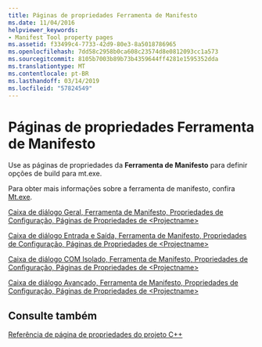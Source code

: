 ```yaml
---
title: Páginas de propriedades Ferramenta de Manifesto
ms.date: 11/04/2016
helpviewer_keywords:
- Manifest Tool property pages
ms.assetid: f33499c4-7733-42d9-80e3-8a5018786965
ms.openlocfilehash: 7dd58c2958b0ca608c23574d8e0812093cc1a573
ms.sourcegitcommit: 8105b7003b89b73b4359644ff4281e1595352dda
ms.translationtype: MT
ms.contentlocale: pt-BR
ms.lasthandoff: 03/14/2019
ms.locfileid: "57824549"
---
```

# <a name="manifest-tool-property-pages"></a>Páginas de propriedades Ferramenta de Manifesto

Use as páginas de propriedades da **Ferramenta de Manifesto** para definir opções de build para mt.exe.

Para obter mais informações sobre a ferramenta de manifesto, confira [Mt.exe](/windows/desktop/sbscs/mt-exe).

[Caixa de diálogo Geral, Ferramenta de Manifesto, Propriedades de Configuração, Páginas de Propriedades de \<Projectname>](general-manifest-tool-configuration-properties.md)

[Caixa de diálogo Entrada e Saída, Ferramenta de Manifesto, Propriedades de Configuração, Páginas de Propriedades de \<Projectname>](input-and-output-manifest-tool.md)

[Caixa de diálogo COM Isolado, Ferramenta de Manifesto, Propriedades de Configuração, Páginas de Propriedades de \<Projectname>](isolated-com-manifest-tool.md)

[Caixa de diálogo Avançado, Ferramenta de Manifesto, Propriedades de Configuração, Páginas de Propriedades de \<Projectname>](advanced-manifest-tool.md)

## <a name="see-also"></a>Consulte também

[Referência de página de propriedades do projeto C++](property-pages-visual-cpp.md)
